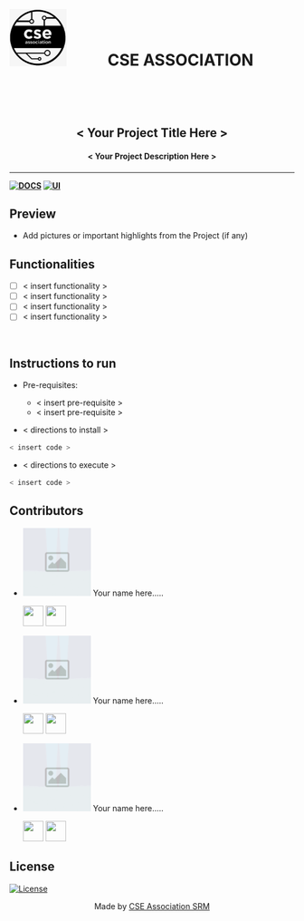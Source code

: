 <p align="center">
<a href="https://dscommunity.in">
	<img src="https://github.com/AdityaKumari/csea/blob/master/csea.jpeg?raw=true" width=20% align="left">
	
</a>
<br>
<br>
        <h1 align="center"> <b>CSE ASSOCIATION </b></h1>
	<br>
	<br>
	<br>
	<h2 align="center"> < Your Project Title Here > </h2>
	<h4 align="center"> < Your Project Description Here > <h4>
	
	
</p>

---
[![DOCS](https://img.shields.io/badge/Documentation-see%20docs-green?style=flat-square&logo=appveyor)](INSERT_LINK_FOR_DOCS_HERE) 
  [![UI ](https://img.shields.io/badge/User%20Interface-Link%20to%20UI-orange?style=flat-square&logo=appveyor)](INSERT_UI_LINK_HERE)

## Preview
- Add pictures or important highlights from the Project (if any)
## Functionalities
- [ ]  < insert functionality >
- [ ]  < insert functionality >
- [ ]  < insert functionality >
- [ ]  < insert functionality >

<br>


## Instructions to run

* Pre-requisites:
	-  < insert pre-requisite >
	-  < insert pre-requisite >

* < directions to install > 
```bash
< insert code >
```

* < directions to execute >

```bash
< insert code >
```

## Contributors

<ul>


<li>
<img src = "https://github.com/AdityaKumari/csea/blob/master/placeholder.png?raw=true"  height="120" alt=""> Your name here.....
<p>
<a href = "#"><img src = "http://www.iconninja.com/files/241/825/211/round-collaboration-social-github-code-circle-network-icon.svg" width="36" height = "36"/></a>
<a href = "#">
<img src = "http://www.iconninja.com/files/863/607/751/network-linkedin-social-connection-circular-circle-media-icon.svg" width="36" height="36"/>
</a>
</p>


<li>
<img src = "https://github.com/AdityaKumari/csea/blob/master/placeholder.png?raw=true"  height="120" alt=""> Your name here.....
<p>
<a href = "#"><img src = "http://www.iconninja.com/files/241/825/211/round-collaboration-social-github-code-circle-network-icon.svg" width="36" height = "36"/></a>
<a href = "#">
<img src = "http://www.iconninja.com/files/863/607/751/network-linkedin-social-connection-circular-circle-media-icon.svg" width="36" height="36"/>
</a>
</p>


<li>
<img src = "https://github.com/AdityaKumari/csea/blob/master/placeholder.png?raw=true"  height="120" alt=""> Your name here.....
<p>
<a href = "#"><img src = "http://www.iconninja.com/files/241/825/211/round-collaboration-social-github-code-circle-network-icon.svg" width="36" height = "36"/></a>
<a href = "#">
<img src = "http://www.iconninja.com/files/863/607/751/network-linkedin-social-connection-circular-circle-media-icon.svg" width="36" height="36"/>
</a>
</p>
  </ul>
  
## License
[![License](http://img.shields.io/:license-mit-blue.svg?style=flat-square)](http://badges.mit-license.org)

<p align="center">
	Made by <a href="#">CSE Association SRM </a>
</p>
